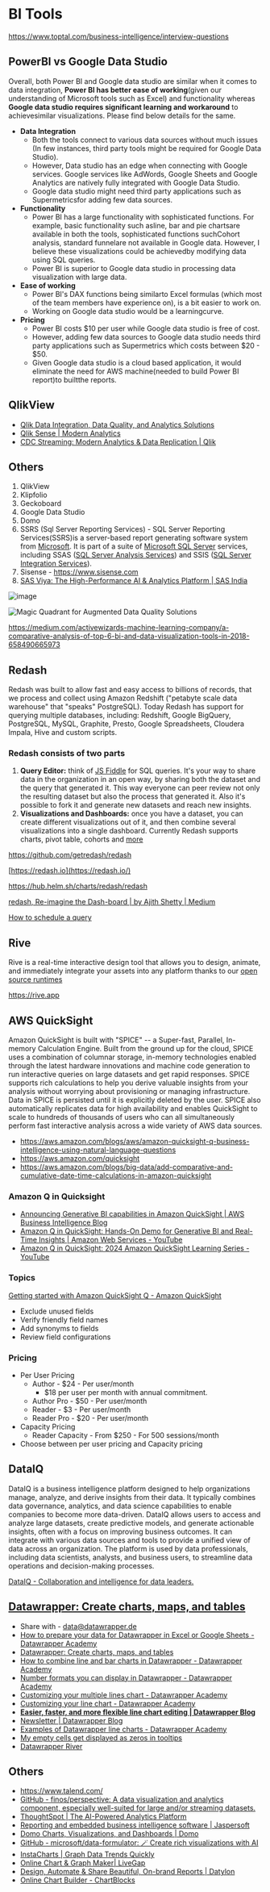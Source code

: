 # BI Tools

https://www.toptal.com/business-intelligence/interview-questions

## PowerBI vs Google Data Studio

Overall, both Power BI and Google data studio are similar when it comes to data integration, **Power BI has better ease of working**(given our understanding of Microsoft tools such as Excel) and functionality whereas **Google data studio requires significant learning and workaround** to achievesimilar visualizations. Please find below details for the same.

- **Data Integration**
    - Both the tools connect to various data sources without much issues (In few instances, third party tools might be required for Google Data Studio).
    - However, Data studio has an edge when connecting with Google services. Google services like AdWords, Google Sheets and Google Analytics are natively fully integrated with Google Data Studio.
    - Google data studio might need third party applications such as Supermetricsfor adding few data sources.
- **Functionality**
    - Power BI has a large functionality with sophisticated functions. For example, basic functionality such asline, bar and pie chartsare available in both the tools, sophisticated functions suchCohort analysis, standard funnelare not available in Google data. However, I believe these visualizations could be achievedby modifying data using SQL queries.
    - Power BI is superior to Google data studio in processing data visualization with large data.
- **Ease of working**
    - Power BI's DAX functions being similarto Excel formulas (which most of the team members have experience on), is a bit easier to work on.
    - Working on Google data studio would be a learningcurve.
- **Pricing**
    - Power BI costs $10 per user while Google data studio is free of cost.
    - However, adding few data sources to Google data studio needs third party applications such as Supermetrics which costs between $20 - $50.
    - Given Google data studio is a cloud based application, it would eliminate the need for AWS machine(needed to build Power BI report)to builtthe reports.

## QlikView

- [Qlik Data Integration, Data Quality, and Analytics Solutions](https://www.qlik.com/us)
- [Qlik Sense | Modern Analytics](https://www.qlik.com/us/products/qlik-sense)
- [CDC Streaming: Modern Analytics & Data Replication \| Qlik](https://www.qlik.com/us/products/qlik-data-streaming-cdc)

## Others

1. QlikView
2. Klipfolio
3. Geckoboard
4. Google Data Studio
5. Domo
6. SSRS (Sql Server Reporting Services) - SQL Server Reporting Services(SSRS)is a server-based report generating software system from [Microsoft](https://en.wikipedia.org/wiki/Microsoft). It is part of a suite of [Microsoft SQL Server](https://en.wikipedia.org/wiki/Microsoft_SQL_Server) services, including SSAS ([SQL Server Analysis Services](https://en.wikipedia.org/wiki/SQL_Server_Analysis_Services)) and SSIS ([SQL Server Integration Services](https://en.wikipedia.org/wiki/SQL_Server_Integration_Services)).
7. Sisense - https://www.sisense.com
8. [SAS Viya: The High-Performance AI & Analytics Platform \| SAS India](https://www.sas.com/en_in/software/viya.html)

![image](../../media/Data-Visualization_BI-Tools-image1.jpg)

![Magic Quadrant for Augmented Data Quality Solutions](../../media/Pasted%20image%2020250408224032.png)

https://medium.com/activewizards-machine-learning-company/a-comparative-analysis-of-top-6-bi-and-data-visualization-tools-in-2018-658490665973

## Redash

Redash was built to allow fast and easy access to billions of records, that we process and collect using Amazon Redshift ("petabyte scale data warehouse" that "speaks" PostgreSQL). Today Redash has support for querying multiple databases, including: Redshift, Google BigQuery, PostgreSQL, MySQL, Graphite, Presto, Google Spreadsheets, Cloudera Impala, Hive and custom scripts.

### Redash consists of two parts

1. **Query Editor:** think of [JS Fiddle](https://jsfiddle.net/) for SQL queries. It's your way to share data in the organization in an open way, by sharing both the dataset and the query that generated it. This way everyone can peer review not only the resulting dataset but also the process that generated it. Also it's possible to fork it and generate new datasets and reach new insights.
2. **Visualizations and Dashboards:** once you have a dataset, you can create different visualizations out of it, and then combine several visualizations into a single dashboard. Currently Redash supports charts, pivot table, cohorts and [more](https://redash.io/help/user-guide/visualizations/visualization-types)

https://github.com/getredash/redash

[https://redash.io](https://redash.io/)

https://hub.helm.sh/charts/redash/redash

[redash, Re-imagine the Dash-board \| by Ajith Shetty \| Medium](https://ajithshetty28.medium.com/redash-re-imagine-the-dash-board-17d80b277f91)

[How to schedule a query](https://redash.io/help/user-guide/querying/scheduling-a-query/)

## Rive

Rive is a real-time interactive design tool that allows you to design, animate, and immediately integrate your assets into any platform thanks to our [open source runtimes](https://rive.app/runtimes)

https://rive.app

## AWS QuickSight

Amazon QuickSight is built with "SPICE" -- a Super-fast, Parallel, In-memory Calculation Engine. Built from the ground up for the cloud, SPICE uses a combination of columnar storage, in-memory technologies enabled through the latest hardware innovations and machine code generation to run interactive queries on large datasets and get rapid responses. SPICE supports rich calculations to help you derive valuable insights from your analysis without worrying about provisioning or managing infrastructure. Data in SPICE is persisted until it is explicitly deleted by the user. SPICE also automatically replicates data for high availability and enables QuickSight to scale to hundreds of thousands of users who can all simultaneously perform fast interactive analysis across a wide variety of AWS data sources.

- https://aws.amazon.com/blogs/aws/amazon-quicksight-q-business-intelligence-using-natural-language-questions
- https://aws.amazon.com/quicksight
- https://aws.amazon.com/blogs/big-data/add-comparative-and-cumulative-date-time-calculations-in-amazon-quicksight

### Amazon Q in Quicksight

- [Announcing Generative BI capabilities in Amazon QuickSight | AWS Business Intelligence Blog](https://aws.amazon.com/blogs/business-intelligence/announcing-generative-bi-capabilities-in-amazon-quicksight/)
- [Amazon Q in QuickSight: Hands-On Demo for Generative BI and Real-Time Insights | Amazon Web Services - YouTube](https://www.youtube.com/watch?v=CFBlREfSItc)
- [Amazon Q in QuickSight: 2024 Amazon QuickSight Learning Series - YouTube](https://www.youtube.com/watch?v=ioS4BZyxEK4)

### Topics

[Getting started with Amazon QuickSight Q - Amazon QuickSight](https://docs.aws.amazon.com/quicksight/latest/user/quicksight-q-get-started.html)

- Exclude unused fields
- Verify friendly field names
- Add synonyms to fields
- Review field configurations

### Pricing

- Per User Pricing
	- Author - $24 - Per user/month
		- $18 per user per month with annual commitment.
	- Author Pro - $50 - Per user/month
	- Reader - $3 - Per user/month
	- Reader Pro - $20 - Per user/month
- Capacity Pricing
	- Reader Capacity - From $250 - For 500 sessions/month
- Choose between per user pricing and Capacity pricing

## DataIQ

DataIQ is a business intelligence platform designed to help organizations manage, analyze, and derive insights from their data. It typically combines data governance, analytics, and data science capabilities to enable companies to become more data-driven. DataIQ allows users to access and analyze large datasets, create predictive models, and generate actionable insights, often with a focus on improving business outcomes. It can integrate with various data sources and tools to provide a unified view of data across an organization. The platform is used by data professionals, including data scientists, analysts, and business users, to streamline data operations and decision-making processes.

[DataIQ - Collaboration and intelligence for data leaders.](https://www.dataiq.global/)

## [Datawrapper: Create charts, maps, and tables](https://www.datawrapper.de/)

- Share with - data@datawrapper.de
- [How to prepare your data for Datawrapper in Excel or Google Sheets - Datawrapper Academy](https://academy.datawrapper.de/article/240-how-to-prepare-your-data-for-datawrapper-in-excel-or-google-sheets)
- [Datawrapper: Create charts, maps, and tables](https://www.datawrapper.de/)
- [How to combine line and bar charts in Datawrapper - Datawrapper Academy](https://academy.datawrapper.de/article/266-how-to-make-bar-line-chart-combinations-in-datawrapper)
- [Number formats you can display in Datawrapper - Datawrapper Academy](https://academy.datawrapper.de/article/207-custom-number-formats-that-you-can-display-in-datawrapper)
- [Customizing your multiple lines chart - Datawrapper Academy](https://academy.datawrapper.de/article/385-customizing-your-small-multiple-line-chart)
- [Customizing your line chart - Datawrapper Academy](https://academy.datawrapper.de/article/47-customizing-your-line-chart)
- [**Easier, faster, and more flexible line chart editing \| Datawrapper Blog**](https://www.datawrapper.de/blog/improved-line-chart-editing)
- [Newsletter \| Datawrapper Blog](https://www.datawrapper.de/blog/newsletter)
- [Examples of Datawrapper line charts - Datawrapper Academy](https://academy.datawrapper.de/article/147-examples-of-datawrapper-line-charts)
- [My empty cells get displayed as zeros in tooltips](https://academy.datawrapper.de/article/271-my-empty-cells-get-displayed-as-zeros-in-tooltips)
- [Datawrapper River](https://app.datawrapper.de/river)

## Others

- https://www.talend.com/
- [GitHub - finos/perspective: A data visualization and analytics component, especially well-suited for large and/or streaming datasets.](https://github.com/finos/perspective)
- [ThoughtSpot | The AI-Powered Analytics Platform](https://www.thoughtspot.com/)
- [Reporting and embedded business intelligence software | Jaspersoft](https://www.jaspersoft.com/)
- [Domo Charts, Visualizations, and Dashboards \| Domo](https://www.domo.com/business-intelligence/visualizations-and-dashboards)
- [GitHub - microsoft/data-formulator: 🪄 Create rich visualizations with AI](https://github.com/microsoft/data-formulator)
- [InstaCharts \| Graph Data Trends Quickly](https://instacharts.io/)
- [Online Chart & Graph Maker\| LiveGap](https://charts.livegap.com/?lan=en)
- [Design, Automate & Share Beautiful, On-brand Reports \| Datylon](https://www.datylon.com/)
- [Online Chart Builder - ChartBlocks](https://www.chartblocks.io/)
